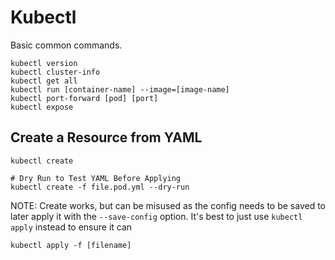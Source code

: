 # Kubectl

Basic common commands.

```
kubectl version
kubectl cluster-info
kubectl get all
kubectl run [container-name] --image=[image-name]
kubectl port-forward [pod] [port]
kubectl expose
```

## Create a Resource from YAML

```
kubectl create

# Dry Run to Test YAML Before Applying
kubectl create -f file.pod.yml --dry-run
```

NOTE: Create works, but can be misused as the config needs to be saved to later apply it with the `--save-config` option.  It's best to just use `kubectl apply` instead to ensure it can

```
kubectl apply -f [filename]
```